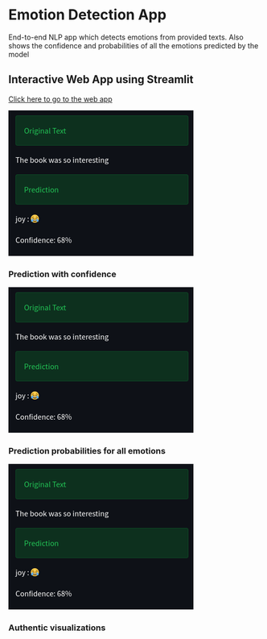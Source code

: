 # Emotion Detection App

End-to-end NLP app which detects emotions from provided texts. Also shows the confidence and probabilities of all the emotions predicted by the model

## Interactive Web App using Streamlit

[Click here to go to the web app]()

![prediction_img](assets/prediction.png)
### Prediction with confidence

![proba_img](assets/prediction.png)
### Prediction probabilities for all emotions

![visuals_img](assets/prediction.png)
### Authentic visualizations

